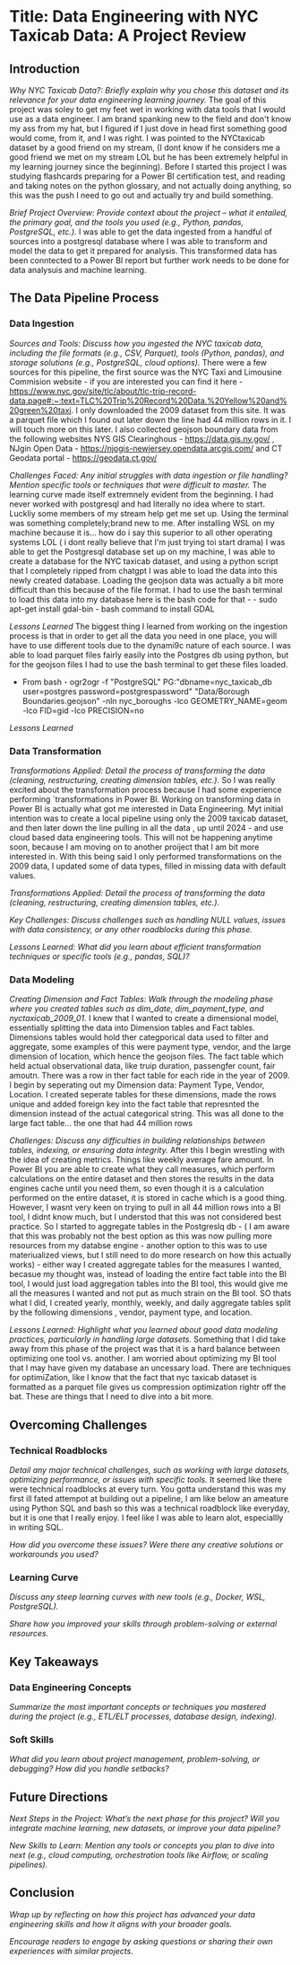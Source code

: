 # Title: **Data Engineering with NYC Taxicab Data: A Project Review**

## Introduction
*Why NYC Taxicab Data?: Briefly explain why you chose this dataset and its relevance for your data engineering learning journey.*
The goal of this project was soley to get my feet wet in working with data tools that I would use as a data engineer. I am brand spanking new to the field and don't know my ass from my hat, but I figured if I just dove in head first something good would come, from it, and I was right. I was pointed to the NYCtaxicab dataset by a good friend on my stream, (I dont know if he considers me a good friend we met on my stream LOL but he has been extremely helpful in my learning journey since the beginning). Before I started this project I was studying flashcards preparing for a Power BI certification test, and reading and taking notes on the python glossary, and not actually doing anything, so this was the push I need to go out and actually try and build something.

*Brief Project Overview: Provide context about the project – what it entailed, the primary goal, and the tools you used (e.g., Python, pandas, PostgreSQL, etc.).*
I was able to get the data ingested from a handful of sources into a postgresql database where I was able to transform and model the data to get it prepared for analysis. This transformed data has been conntected to a Power BI report but further work needs to be done for data analysuis and machine learning.

## The Data Pipeline Process

### Data Ingestion

*Sources and Tools: Discuss how you ingested the NYC taxicab data, including the file formats (e.g., CSV, Parquet), tools (Python, pandas), and storage solutions (e.g., PostgreSQL, cloud options).*
There were a few sources for this pipeline, the first source was the NYC Taxi and Limousine Commision website - if you are interested you can find it here - https://www.nyc.gov/site/tlc/about/tlc-trip-record-data.page#:~:text=TLC%20Trip%20Record%20Data.%20Yellow%20and%20green%20taxi. I only downloaded the 2009 dataset from this site. It was a parquet file which I found out later down the line had 44 million rows in it. I will touch more on this later. I also collected geojson boundary data from the following websites NYS GIS Clearinghous - https://data.gis.ny.gov/ , NJgin Open Data - https://njogis-newjersey.opendata.arcgis.com/ and CT Geodata portal - https://geodata.ct.gov/ 

*Challenges Faced: Any initial struggles with data ingestion or file handling? Mention specific tools or techniques that were difficult to master.*
The learning curve made itself extremnely evident from the beginning. I had never worked with postgresql and had literally no idea where to start. Luckliy some members of my stream help get me set up. Using the terminal was something completely;brand new to me. After installing WSL on my machine because it is... how do i say this superior to all other operating systems LOL ( i dont really believe that I'm just trying toi start drama) I was able to get the Postgresql database set up on my machine, I was able to create a database for the NYC taxicab dataset, and using a python script that I completely ripped from chatgpt I was able to load the data into this newly created database. Loading the geojson data was actually a bit more difficult than this because of the file format. I had to use the bash terminal to load this data  into my database here is the bash code for that - - sudo apt-get install gdal-bin - bash command to install GDAL

*Lessons Learned*
The biggest thing I learned from working on the ingestion process is that in order to get all the data you need in one place, you will have to use different tools due to the dynami9c nature of each source. I was able to load parquet files fairly easily into the Postgres db using python, but for the geojson files I had to use the bash terminal to get these files loaded.

- From bash - ogr2ogr -f "PostgreSQL" PG:"dbname=nyc_taxicab_db user=postgres password=postgrespassword" "Data/Borough Boundaries.geojson" -nln nyc_boroughs -lco GEOMETRY_NAME=geom -lco FID=gid -lco PRECISION=no

*Lessons Learned*

### Data Transformation

*Transformations Applied: Detail the process of transforming the data (cleaning, restructuring, creating dimension tables, etc.).*
So I was really excited about the transformation process because I had some experience performing `transformations in Power BI. Working on transforming data in Power BI is actually what got me interested in Data Engineering. Myt initial intention was to create a local  pipeline using only the 2009 taxicab dataset, and then later down the line pulling in all the data , up until 2024 - and use cloud based data engineering tools. This will not be happening anytime soon, because I am moving on to another proiject that I am bit more interested in. With this being said I only performed transformations on the 2009 data, I updated some of data types, filled in missing data with default values.

*Transformations Applied: Detail the process of transforming the data (cleaning, restructuring, creating dimension tables, etc.).*

*Key Challenges: Discuss challenges such as handling NULL values, issues with data consistency, or any other roadblocks during this phase.*

*Lessons Learned: What did you learn about efficient transformation techniques or specific tools (e.g., pandas, SQL)?*

### Data Modeling
*Creating Dimension and Fact Tables: Walk through the modeling phase where you created tables such as dim_date, dim_payment_type, and nyctaxicab_2009_01.*
 I knew that I wanted to create a dimensional model, essentially splitting the data into Dimension tables and Fact tables. Dimensions tables would hold ther categporical data used to filter and aggregate, some examples of this were payment type, vendor, and the large dimension of location, which hence the geojson files. The fact table which held actual observational data, like truip duration, passengfer count, fair amoutn. There was a row in ther fact table for each ride in the year of 2009. I begin by seperating out my Dimension data: Payment Type, Vendor, Location. I created seperate tables for these dimensions, made the rows unique and added foreign key into the fact table that represnted the dimension instead of the actual categorical string. This was all done to the large fact table... the one that had 44 million rows

 *Challenges: Discuss any difficulties in building relationships between tables, indexing, or ensuring data integrity.*
 After this I begin wrestling with the idea of creating metrics. Things like weekly average fare amount. In Power BI you are able to create what they call measures, which perform calculations on the entire dataset and then stores the results in the data engines cache until you need them, so even though it is a calculation performed on the entire dataset, it is stored in cache which is a good thing. However, I wasnt very keen on trying to pull in all 44 million rows into a BI tool, I didnt know much, but I understod that this was not considered best practice. So I started to aggregate tables in the Postgreslq db - ( I am aware that this was probably not the best option as this was now pulling more resources from my databse engine - another option to this was to use materiualized views, but I still need to do more research on how this actually works) - either way I created aggregate tables for the measures I wanted, becasue my thought was, instead of loading the entire fact table into the BI tool, I would just load aggregation tables into the BI tool, this would give me all the measures I wanted and not put as much strain on the BI tool. SO thats what I did, I created yearly, monthly, weekly, and daily aggregate tables split by the following dimensions , vendor, payment type, and location.

 *Lessons Learned: Highlight what you learned about good data modeling practices, particularly in handling large datasets.*
 Something that I did take away from this phase of the project was that it is a hard balance between optimizing one tool vs. another. I am worried about optimizing my BI tool that I may have given my database an uncessary load. There are techniques for optimiZation, like I know that the fact that nyc taxicab dataset is formatted as a parquet file gives us compression optimization rightr off the bat. These are things that I need to dive into a bit more.

## Overcoming Challenges

### Technical Roadblocks

*Detail any major technical challenges, such as working with large datasets, optimizing performance, or issues with specific tools.*
It seemed like there were technical roadblocks at every turn. You gotta understand this was my first ill fated attempot at building out a pipeline, I am like below an ameature using Python SQL and bash so this was a technical roadblock like everyday, but it is one that I really enjoy. I feel like I was able to learn alot, especiallly in writing SQL. 

*How did you overcome these issues? Were there any creative solutions or workarounds you used?*

### Learning Curve

*Discuss any steep learning curves with new tools (e.g., Docker, WSL, PostgreSQL).*

*Share how you improved your skills through problem-solving or external resources.*

## Key Takeaways

### Data Engineering Concepts

*Summarize the most important concepts or techniques you mastered during the project (e.g., ETL/ELT processes, database design, indexing).*

### Soft Skills

*What did you learn about project management, problem-solving, or debugging? How did you handle setbacks?*

## Future Directions

*Next Steps in the Project: What’s the next phase for this project? Will you integrate machine learning, new datasets, or improve your data pipeline?*

*New Skills to Learn: Mention any tools or concepts you plan to dive into next (e.g., cloud computing, orchestration tools like Airflow, or scaling pipelines).*

## Conclusion
*Wrap up by reflecting on how this project has advanced your data engineering skills and how it aligns with your broader goals.*

*Encourage readers to engage by asking questions or sharing their own experiences with similar projects.*